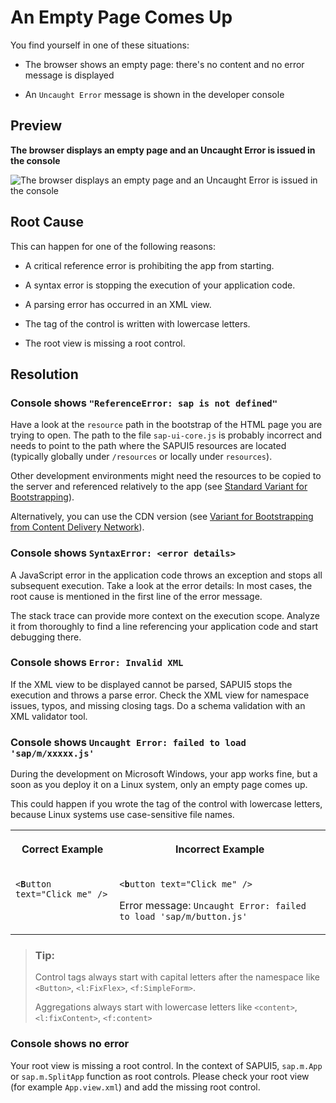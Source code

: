 <!-- loio55db2bc60d694d1eacab4d4410f5dc46 -->

# An Empty Page Comes Up

You find yourself in one of these situations:

-   The browser shows an empty page: there's no content and no error message is displayed

-   An `Uncaught Error` message is shown in the developer console




## Preview

   
  
**The browser displays an empty page and an Uncaught Error is issued in the console**

 ![](../03_Get-Started/images/FAK1_Empty_Page_Comes_Up_873b3c2.png "The browser displays an empty page and an Uncaught Error is issued in
					the console") 



## Root Cause

This can happen for one of the following reasons:

-   A critical reference error is prohibiting the app from starting.

-   A syntax error is stopping the execution of your application code.

-   A parsing error has occurred in an XML view.

-   The tag of the control is written with lowercase letters.

-   The root view is missing a root control.




## Resolution



### Console shows `"ReferenceError: sap is not defined"`

Have a look at the `resource` path in the bootstrap of the HTML page you are trying to open. The path to the file `sap-ui-core.js` is probably incorrect and needs to point to the path where the SAPUI5 resources are located \(typically globally under `/resources` or locally under `resources`\).

Other development environments might need the resources to be copied to the server and referenced relatively to the app \(see [Standard Variant for Bootstrapping](standard-variant-for-bootstrapping-91f1f45.md)\).

Alternatively, you can use the CDN version \(see [Variant for Bootstrapping from Content Delivery Network](variant-for-bootstrapping-from-content-delivery-network-2d3eb2f.md)\).



### Console shows `SyntaxError: <error details>`

A JavaScript error in the application code throws an exception and stops all subsequent execution. Take a look at the error details: In most cases, the root cause is mentioned in the first line of the error message.

The stack trace can provide more context on the execution scope. Analyze it from thoroughly to find a line referencing your application code and start debugging there.



### Console shows `Error: Invalid XML`

If the XML view to be displayed cannot be parsed, SAPUI5 stops the execution and throws a parse error. Check the XML view for namespace issues, typos, and missing closing tags. Do a schema validation with an XML validator tool.



### Console shows `Uncaught Error: failed to load 'sap/m/xxxxx.js'`

During the development on Microsoft Windows, your app works fine, but a soon as you deploy it on a Linux system, only an empty page comes up.

This could happen if you wrote the tag of the control with lowercase letters, because Linux systems use case-sensitive file names.


<table>
<tr>
<th valign="top">

Correct Example



</th>
<th valign="top">

Incorrect Example



</th>
</tr>
<tr>
<td valign="top">

 <code>&lt;<b>B</b>utton text="Click me" /&gt;</code> 



</td>
<td valign="top">

<code>&lt;<b>b</b>utton text="Click me" /&gt;</code>

Error message: `Uncaught Error: failed to load 'sap/m/button.js'`



</td>
</tr>
</table>

> ### Tip:  
> Control tags always start with capital letters after the namespace like `<Button>`, `<l:FixFlex>`, `<f:SimpleForm>`.
> 
> Aggregations always start with lowercase letters like `<content>`, `<l:fixContent>`, `<f:content>`



### Console shows no error

Your root view is missing a root control. In the context of SAPUI5, `sap.m.App` or `sap.m.SplitApp` function as root controls. Please check your root view \(for example `App.view.xml`\) and add the missing root control.

